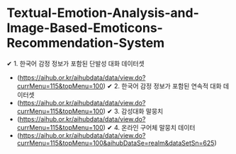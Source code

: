 # Textual-Emotion-Analysis-and-Image-Based-Emoticons-Recommendation-System
✔ 1. 한국어 감정 정보가 포함된 단발성 대화 데이터셋
- (https://aihub.or.kr/aihubdata/data/view.do?currMenu=115&topMenu=100)
✔ 2. 한국어 감정 정보가 포함된 연속적 대화 데이터셋
- (https://aihub.or.kr/aihubdata/data/view.do?currMenu=115&topMenu=100)
✔ 3. 감성대화 말뭉치
- (https://aihub.or.kr/aihubdata/data/view.do?currMenu=115&topMenu=100)
✔ 4. 온라인 구어체 말뭉치 데이터
- (https://aihub.or.kr/aihubdata/data/view.do?currMenu=115&topMenu=100&aihubDataSe=realm&dataSetSn=625)
